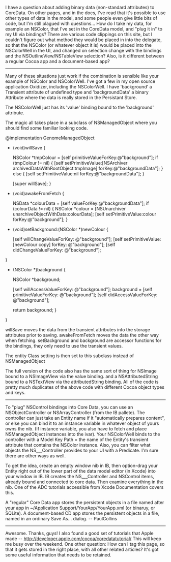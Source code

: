 

I have a question about adding binary data (non-standard attributes) to CoreData. On other pages, and in the docs, I've read that it's possible to use other types of data in the model, and some people even give little bits of code, but I'm still plagued with questions... How do I take my data, for example an NSColor, that I've set in the CoreData model, and "plug it in" to my UI via bindings? There are various code clippings on this site, but I couldn't figure out what method they would be placed in into the delegate, so that the NSColor (or whatever object it is) would be placed into the NSColorWell in the UI, and changed on selection change with the bindings and the NSOutlineView/NSTableView selection? Also, is it different between a regular Cocoa app and a document-based app?

----
Many of these situations just work if the combination is sensible like your example of NSColor and NSColorWell.
I've got a few in my open source application Oxidizer, including the NSColorWell. 
I have 'background' a Transient attribute of undefined type and 'backgroundData' a binary Attribute where
the data is really stored in the Persistant Store.

The NSColorWell just has its 'value' binding bound to the 'background' attribute. 

The magic all takes place in a subclass of NSManagedObject where you should
find some familiar looking code.  

    

@implementation GenomeManagedObject

- (void)willSave {

     NSColor *tmpColour = [self primitiveValueForKey:@"background"];
    if (tmpColour != nil) {
        [self setPrimitiveValue:[NSArchiver archivedDataWithRootObject:tmpImage] forKey:@"backgroundData"];
    } else {
        [self setPrimitiveValue:nil forKey:@"backgroundData"];
   }

    [super willSave];
}

- (void)awakeFromFetch {

    NSData *colourData = [self valueForKey:@"backgroundData"];
    if (colourData != nil) {
        NSColor *colour = [NSUnarchiver unarchiveObjectWithData:colourData];
        [self setPrimitiveValue:colour forKey:@"background"];
    }

- (void)setBackground:(NSColor *)newColour {

    [self willChangeValueForKey: @"background"];
    [self setPrimitiveValue:[newColour copy] forKey: @"background"];
    [self didChangeValueForKey: @"background"];
	
}

- (NSColor *)background {

    NSColor *background;

    [self willAccessValueForKey: @"background"];
    background = [self primitiveValueForKey: @"background"];
    [self didAccessValueForKey: @"background"];

    return background;
}
		
}


 

willSave moves the data from the transient attributes into the storage attributes prior to saving. 
awakeFromFetch moves the data the other way when fetching.
setBackground and background are accessor functions for the bindings, they only need to use the transient values.

The entity Class setting is then set to this subclass instead of NSManagedObject

The full version of the code also has the same sort of thing for NSImage bound to a NSImageView via the value binding.
and a NSAttributedString bound to a NSTextView via the attributedString binding. All of the code is pretty much duplicates
of the above code with different Cocoa object types and keys.


----

To "plug" NSControl bindings into Core Data, you can use an NSObjectController or NSArrayController (from the IB pallete). The controller can just take an Entity name if it "automatically prepares content", or else you can bind it to an instance variable in whatever object of yours owns the nib. (If instance variable, you also have to fetch and place NSManagedObject instances into the ivar). Your NSColorWell binds to the controller with a Model Key Path = the name of the Entity's transient attribute that contains the NSColor instance. Also, you can filter what objects the NS___Controller provides to your UI with a Predicate.  I'm sure there are other ways as well.

To get the idea, create an empty window nib in IB, then option-drag your Entity right out of the lower part of the data model editor (in Xcode) into your window in IB. IB creates the NS___Controller and NSControl items, already bound and connected to core data. Then examine everything in the nib. One of the ADC tutorials accessible from Xcode Documentation covers this.

A "regular" Core Data app stores the persistent objects in a file named after your app in ~/Application Support/YourApp/YourApp.xml (or binaruy, or SQLite). A document-based CD app stores the persistent objects in a file, named in an ordinary Save As... dialog. -- PaulCollins

----

Awesome. Thanks, guys! I also found a good set of tutorials that Apple made -- http://developer.apple.com/cocoa/coredatatutorial/
This will keep me busy over the weekend.
One other question: How can I tag this page, so that it gets stored in the right place, with all other related articles? It's got some useful information that needs to be retained.
